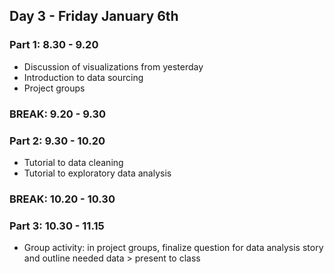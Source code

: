 ## Day 3 - Friday January 6th 

### Part 1: 8.30 - 9.20
- Discussion of visualizations from yesterday
- Introduction to data sourcing 
- Project groups

### BREAK: 9.20 - 9.30

### Part 2: 9.30 - 10.20
- Tutorial to data cleaning
- Tutorial to exploratory data analysis

### BREAK: 10.20 - 10.30

### Part 3: 10.30 - 11.15
- Group activity: in project groups, finalize question for data analysis story and outline needed data > present to class
